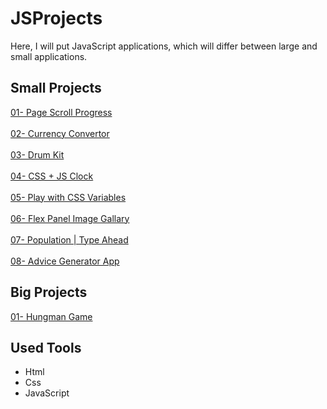 # JSProjects

Here, I will put JavaScript applications, which will differ between large and small applications.

## Small Projects

<a href="https://omarshabann.github.io/JSProjects/01-PageScrollProgress/index.html">01- Page Scroll Progress</a>
<br><br>
<a href="https://omarshabann.github.io/JSProjects/02-CurrencyConvertor/index.html">02- Currency Convertor</a>
<br><br>
<a href="https://omarshabann.github.io/JSProjects/03-DrumKit/index.html">03- Drum Kit</a>
<br><br>
<a href="https://omarshabann.github.io/JSProjects/04-Clock/index.html">04- CSS + JS Clock</a>
<br><br>
<a href="https://omarshabann.github.io/JSProjects/05-CSSVariables/index.html">05- Play with CSS Variables</a>
<br><br>
<a href="https://omarshabann.github.io/JSProjects/06-FlexPanelImageGallary/index.html">06- Flex Panel Image Gallary</a>
<br><br>
<a href="https://omarshabann.github.io/JSProjects/07-Population/index.html">07- Population | Type Ahead</a>
<br><br>
<a href="https://omarshabann.github.io/JSProjects/08-AdviceGeneratorApp/index.html">08- Advice Generator App</a>

## Big Projects

<a href="https://omarshabann.github.io/HungmanGame/">01- Hungman Game</a>

## Used Tools

- Html
- Css
- JavaScript
